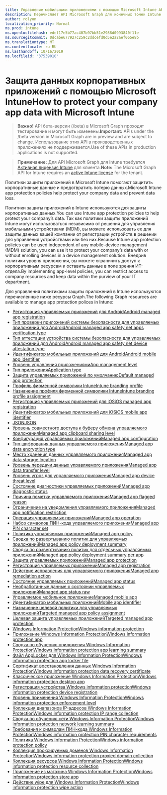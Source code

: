 ```yaml
---
title: Управление мобильными приложениями с помощью Microsoft Intune API Microsoft Graph
description: Перечисляет API Microsoft Graph для конечных точек Intune (REST), связанных с управлением мобильными приложениями (MAM) для организации клиента.
author: rolyon
localization_priority: Normal
ms.prod: intune
ms.openlocfilehash: edef17e5b77ac407b97bb51e2988d0993840f11e
ms.sourcegitcommit: 0dcabe677927c259c2ddcefd0d5e2a2aef065e8b
ms.translationtype: MT
ms.contentlocale: ru-RU
ms.lasthandoff: 10/16/2019
ms.locfileid: "37539010"
---
```

# <a name="how-to-protect-your-company-app-data-with-microsoft-intune"></a><span data-ttu-id="b6396-103">Защита данных корпоративных приложений с помощью Microsoft Intune</span><span class="sxs-lookup"><span data-stu-id="b6396-103">How to protect your company app data with Microsoft Intune</span></span>

> <span data-ttu-id="b6396-104">**Важно!** API бета-версии (/beta) в Microsoft Graph проходят тестирование и могут быть изменены.</span><span class="sxs-lookup"><span data-stu-id="b6396-104">**Important:** APIs under the /beta version in Microsoft Graph are in preview and are subject to change.</span></span> <span data-ttu-id="b6396-105">Использование этих API в производственных приложениях не поддерживается.</span><span class="sxs-lookup"><span data-stu-id="b6396-105">Use of these APIs in production applications is not supported.</span></span>

> <span data-ttu-id="b6396-106">**Примечание:** Для API Microsoft Graph для Intune требуется [Активная лицензия Intune](https://go.microsoft.com/fwlink/?linkid=839381) для клиента.</span><span class="sxs-lookup"><span data-stu-id="b6396-106">**Note:** The Microsoft Graph API for Intune requires an [active Intune license](https://go.microsoft.com/fwlink/?linkid=839381) for the tenant.</span></span>

<span data-ttu-id="b6396-107">Политики защиты приложений в Microsoft Intune помогают защитить корпоративные данные и предотвратить потерю данных.</span><span class="sxs-lookup"><span data-stu-id="b6396-107">Microsoft Intune app protection policies help protect your company data and prevent data loss.</span></span>

<span data-ttu-id="b6396-108">Политики защиты приложений в Intune используются для защиты корпоративных данных.</span><span class="sxs-lookup"><span data-stu-id="b6396-108">You can use Intune app protection policies to help protect your company’s data.</span></span> <span data-ttu-id="b6396-109">Так как политики защиты приложений Intune могут использоваться независимо от решения для управления мобильными устройствами (MDM), вы можете использовать ее для защиты данных вашей компании от регистрации устройств в решении для управления устройствами или без них.</span><span class="sxs-lookup"><span data-stu-id="b6396-109">Because Intune app protection policies can be used independent of any mobile-device management (MDM) solution, you can use it to protect your company’s data with or without enrolling devices in a device management solution.</span></span> <span data-ttu-id="b6396-110">Внедрив политики уровня приложения, вы можете ограничить доступ к корпоративным ресурсам и оставить данные в поле зрения ИТ-отдела.</span><span class="sxs-lookup"><span data-stu-id="b6396-110">By implementing app-level policies, you can restrict access to company resources and keep data within the purview of your IT department.</span></span>

<span data-ttu-id="b6396-111">Для управления политиками защиты приложений в Intune используются перечисленные ниже ресурсы Graph.</span><span class="sxs-lookup"><span data-stu-id="b6396-111">The following Graph resources are available to manage app protection polices in Intune:</span></span>

- [<span data-ttu-id="b6396-112">Регистрация управляемых приложений для Android</span><span class="sxs-lookup"><span data-stu-id="b6396-112">Android managed app registration</span></span>](intune-mam-androidmanagedappregistration.md)
- [<span data-ttu-id="b6396-113">Тип проверки приложений системы безопасности для управляемых приложений для Android</span><span class="sxs-lookup"><span data-stu-id="b6396-113">Android managed app safety net apps verification type</span></span>](intune-mam-androidmanagedappsafetynetappsverificationtype.md)
- [<span data-ttu-id="b6396-114">Тип аттестации устройства системы безопасности для управляемых приложений для Android</span><span class="sxs-lookup"><span data-stu-id="b6396-114">Android managed app safety net device attestation type</span></span>](intune-mam-androidmanagedappsafetynetdeviceattestationtype.md)
- [<span data-ttu-id="b6396-115">Идентификатор мобильных приложений для Android</span><span class="sxs-lookup"><span data-stu-id="b6396-115">Android mobile app identifier</span></span>](intune-mam-androidmobileappidentifier.md)
- [<span data-ttu-id="b6396-116">Уровень управления приложениями</span><span class="sxs-lookup"><span data-stu-id="b6396-116">App management level</span></span>](intune-mam-appmanagementlevel.md)
- [<span data-ttu-id="b6396-117">Тип приложения</span><span class="sxs-lookup"><span data-stu-id="b6396-117">Application type</span></span>](intune-wip-applicationtype.md)
- [<span data-ttu-id="b6396-118">Защита управляемых приложений по умолчанию</span><span class="sxs-lookup"><span data-stu-id="b6396-118">Default managed app protection</span></span>](intune-mam-defaultmanagedappprotection.md)
- [<span data-ttu-id="b6396-119">Профиль фирменной символики Intune</span><span class="sxs-lookup"><span data-stu-id="b6396-119">Intune branding profile</span></span>](intune-wip-intunebrandingprofile.md)
- [<span data-ttu-id="b6396-120">Назначение профиля фирменной символики Intune</span><span class="sxs-lookup"><span data-stu-id="b6396-120">Intune branding profile assignment</span></span>](intune-wip-intunebrandingprofileassignment.md)
- [<span data-ttu-id="b6396-121">Регистрация управляемых приложений для iOS</span><span class="sxs-lookup"><span data-stu-id="b6396-121">iOS managed app registration</span></span>](intune-mam-iosmanagedappregistration.md)
- [<span data-ttu-id="b6396-122">Идентификатор мобильных приложений для iOS</span><span class="sxs-lookup"><span data-stu-id="b6396-122">iOS mobile app identifier</span></span>](intune-mam-iosmobileappidentifier.md)
- [<span data-ttu-id="b6396-123">JSON</span><span class="sxs-lookup"><span data-stu-id="b6396-123">JSON</span></span>](intune-mam-json.md)
- [<span data-ttu-id="b6396-124">Уровень совместного доступа к буферу обмена управляемого приложения</span><span class="sxs-lookup"><span data-stu-id="b6396-124">Managed app clipboard sharing level</span></span>](intune-mam-managedappclipboardsharinglevel.md)
- [<span data-ttu-id="b6396-125">Конфигурация управляемых приложений</span><span class="sxs-lookup"><span data-stu-id="b6396-125">Managed app configuration</span></span>](intune-mam-managedappconfiguration.md)
- [<span data-ttu-id="b6396-126">Тип шифрования данных управляемого приложения</span><span class="sxs-lookup"><span data-stu-id="b6396-126">Managed app data encryption type</span></span>](intune-mam-managedappdataencryptiontype.md)
- [<span data-ttu-id="b6396-127">Место хранения данных управляемого приложения</span><span class="sxs-lookup"><span data-stu-id="b6396-127">Managed app data storage location</span></span>](intune-mam-managedappdatastoragelocation.md)
- [<span data-ttu-id="b6396-128">Уровень передачи данных управляемого приложения</span><span class="sxs-lookup"><span data-stu-id="b6396-128">Managed app data transfer level</span></span>](intune-mam-managedappdatatransferlevel.md)
- [<span data-ttu-id="b6396-129">Уровень угроз для управляемого приложения</span><span class="sxs-lookup"><span data-stu-id="b6396-129">Managed app device threat level</span></span>](intune-mam-managedappdevicethreatlevel.md)
- [<span data-ttu-id="b6396-130">Состояние диагностики управляемых приложений</span><span class="sxs-lookup"><span data-stu-id="b6396-130">Managed app diagnostic status</span></span>](intune-mam-managedappdiagnosticstatus.md)
- [<span data-ttu-id="b6396-131">Причина пометки управляемого приложения</span><span class="sxs-lookup"><span data-stu-id="b6396-131">Managed app flagged reason</span></span>](intune-mam-managedappflaggedreason.md)
- [<span data-ttu-id="b6396-132">Ограничение на уведомления управляемого приложения</span><span class="sxs-lookup"><span data-stu-id="b6396-132">Managed app notification restriction</span></span>](intune-mam-managedappnotificationrestriction.md)
- [<span data-ttu-id="b6396-133">Операция управляемых приложений</span><span class="sxs-lookup"><span data-stu-id="b6396-133">Managed app operation</span></span>](intune-mam-managedappoperation.md)
- [<span data-ttu-id="b6396-134">Набор символов ПИН-кода управляемого приложения</span><span class="sxs-lookup"><span data-stu-id="b6396-134">Managed app PIN character set</span></span>](intune-mam-managedapppincharacterset.md)
- [<span data-ttu-id="b6396-135">Политика управляемых приложений</span><span class="sxs-lookup"><span data-stu-id="b6396-135">Managed app policy</span></span>](intune-mam-managedapppolicy.md)
- [<span data-ttu-id="b6396-136">Сводка по развертыванию политик для управляемых приложений</span><span class="sxs-lookup"><span data-stu-id="b6396-136">Managed app policy deployment summary</span></span>](intune-mam-managedapppolicydeploymentsummary.md)
- [<span data-ttu-id="b6396-137">Сводка по развертыванию политик для отдельных управляемых приложений</span><span class="sxs-lookup"><span data-stu-id="b6396-137">Managed app policy deployment summary per app</span></span>](intune-mam-managedapppolicydeploymentsummaryperapp.md)
- [<span data-ttu-id="b6396-138">Защита управляемых приложений</span><span class="sxs-lookup"><span data-stu-id="b6396-138">Managed app protection</span></span>](intune-mam-managedappprotection.md)
- [<span data-ttu-id="b6396-139">Регистрация управляемых приложений</span><span class="sxs-lookup"><span data-stu-id="b6396-139">Managed app registration</span></span>](intune-mam-managedappregistration.md)
- [<span data-ttu-id="b6396-140">Действие исправления для управляемого приложения</span><span class="sxs-lookup"><span data-stu-id="b6396-140">Managed app remediation action</span></span>](intune-mam-managedappremediationaction.md)
- [<span data-ttu-id="b6396-141">Состояние управляемых приложений</span><span class="sxs-lookup"><span data-stu-id="b6396-141">Managed app status</span></span>](intune-mam-managedappstatus.md)
- [<span data-ttu-id="b6396-142">Необработанные данные о состоянии управляемых приложений</span><span class="sxs-lookup"><span data-stu-id="b6396-142">Managed app status raw</span></span>](intune-mam-managedappstatusraw.md)
- [<span data-ttu-id="b6396-143">Управляемое мобильное приложение</span><span class="sxs-lookup"><span data-stu-id="b6396-143">Managed mobile app</span></span>](intune-mam-managedmobileapp.md)
- [<span data-ttu-id="b6396-144">Идентификатор мобильных приложений</span><span class="sxs-lookup"><span data-stu-id="b6396-144">Mobile app identifier</span></span>](intune-mam-mobileappidentifier.md)
- [<span data-ttu-id="b6396-145">Назначение целевой политики для управляемых приложений</span><span class="sxs-lookup"><span data-stu-id="b6396-145">Targeted managed app policy assignment</span></span>](intune-mam-targetedmanagedapppolicyassignment.md)
- [<span data-ttu-id="b6396-146">Целевая защита управляемых приложений</span><span class="sxs-lookup"><span data-stu-id="b6396-146">Targeted managed app protection</span></span>](intune-mam-targetedmanagedappprotection.md)
- [<span data-ttu-id="b6396-147">Windows Information Protection</span><span class="sxs-lookup"><span data-stu-id="b6396-147">Windows information protection</span></span>](intune-mam-windowsinformationprotection.md)
- [<span data-ttu-id="b6396-148">Приложение Windows Information Protection</span><span class="sxs-lookup"><span data-stu-id="b6396-148">Windows information protection app</span></span>](intune-mam-windowsinformationprotectionapp.md)
- [<span data-ttu-id="b6396-149">Сводка по обучению приложения Windows Information Protection</span><span class="sxs-lookup"><span data-stu-id="b6396-149">Windows information protection app learning summary</span></span>](intune-wip-windowsinformationprotectionapplearningsummary.md)
- [<span data-ttu-id="b6396-150">Файл AppLocker для Windows Information Protection</span><span class="sxs-lookup"><span data-stu-id="b6396-150">Windows information protection app locker file</span></span>](intune-mam-windowsinformationprotectionapplockerfile.md)
- [<span data-ttu-id="b6396-151">Сертификат восстановления данных Windows Information Protection</span><span class="sxs-lookup"><span data-stu-id="b6396-151">Windows information protection data recovery certificate</span></span>](intune-mam-windowsinformationprotectiondatarecoverycertificate.md)
- [<span data-ttu-id="b6396-152">Классическое приложение Windows Information Protection</span><span class="sxs-lookup"><span data-stu-id="b6396-152">Windows information protection desktop app</span></span>](intune-mam-windowsinformationprotectiondesktopapp.md)
- [<span data-ttu-id="b6396-153">Регистрация устройства Windows information protection</span><span class="sxs-lookup"><span data-stu-id="b6396-153">Windows information protection device registration</span></span>](intune-mam-windowsinformationprotectiondeviceregistration.md)
- [<span data-ttu-id="b6396-154">Уровень применения Windows Information Protection</span><span class="sxs-lookup"><span data-stu-id="b6396-154">Windows information protection enforcement level</span></span>](intune-mam-windowsinformationprotectionenforcementlevel.md)
- [<span data-ttu-id="b6396-155">Коллекция диапазонов IP-адресов Windows Information Protection</span><span class="sxs-lookup"><span data-stu-id="b6396-155">Windows information protection IP range collection</span></span>](intune-mam-windowsinformationprotectioniprangecollection.md)
- [<span data-ttu-id="b6396-156">Сводка по обучению сети Windows Information Protection</span><span class="sxs-lookup"><span data-stu-id="b6396-156">Windows information protection network learning summary</span></span>](intune-wip-windowsinformationprotectionnetworklearningsummary.md)
- [<span data-ttu-id="b6396-157">Требования к символам ПИН-кода Windows Information Protection</span><span class="sxs-lookup"><span data-stu-id="b6396-157">Windows information protection PIN character requirements</span></span>](intune-mam-windowsinformationprotectionpincharacterrequirements.md)
- [<span data-ttu-id="b6396-158">Политика Windows Information Protection</span><span class="sxs-lookup"><span data-stu-id="b6396-158">Windows information protection policy</span></span>](intune-mam-windowsinformationprotectionpolicy.md)
- [<span data-ttu-id="b6396-159">Коллекция проксируемых доменов Windows Information Protection</span><span class="sxs-lookup"><span data-stu-id="b6396-159">Windows information protection proxied domain collection</span></span>](intune-mam-windowsinformationprotectionproxieddomaincollection.md)
- [<span data-ttu-id="b6396-160">Коллекция ресурсов Windows Information Protection</span><span class="sxs-lookup"><span data-stu-id="b6396-160">Windows information protection resource collection</span></span>](intune-mam-windowsinformationprotectionresourcecollection.md)
- [<span data-ttu-id="b6396-161">Приложение из магазина Windows Information Protection</span><span class="sxs-lookup"><span data-stu-id="b6396-161">Windows information protection store app</span></span>](intune-mam-windowsinformationprotectionstoreapp.md)
- [<span data-ttu-id="b6396-162">Действие wipe для Windows Information Protection</span><span class="sxs-lookup"><span data-stu-id="b6396-162">Windows information protection wipe action</span></span>](intune-mam-windowsinformationprotectionwipeaction.md)


